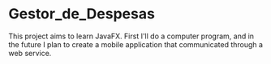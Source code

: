 # Gestor_de_Despesas
This project aims to learn JavaFX.
First I'll do a computer program, and in the future I plan to create a mobile application that communicated through a web service.

